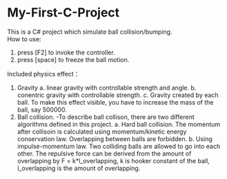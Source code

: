 # My-First-C-Project
This is a C# project which simulate ball collision/bumping.  
How to use:
1. press [F2] to invoke the controller. 
2. press [space] to freeze the ball motion.

Included physics effect：
1. Gravity
    a. linear gravity with controllable strength and angle.
    b. conentric gravity with controllable strength.
    c. Gravity created by each ball. To make this effect visible, you have to increase the mass of the ball, say 500000.
2. Ball collision.
   -To describe ball collison, there are two different algorithms defined in this project.
   a. Hard ball collision. The momentum after collisoin is calculated using momentum/kinetic energy conservation law. Overlapping between       balls are forbidden.
   b. Using impulse-momentum law. Two colliding balls are allowed to go into each other. The repulsive force can be derived from the             amount of overlapping by F = k*l_overlapping, k is hooker constant of the ball, l_overlapping is the amount of overlapping.

    
